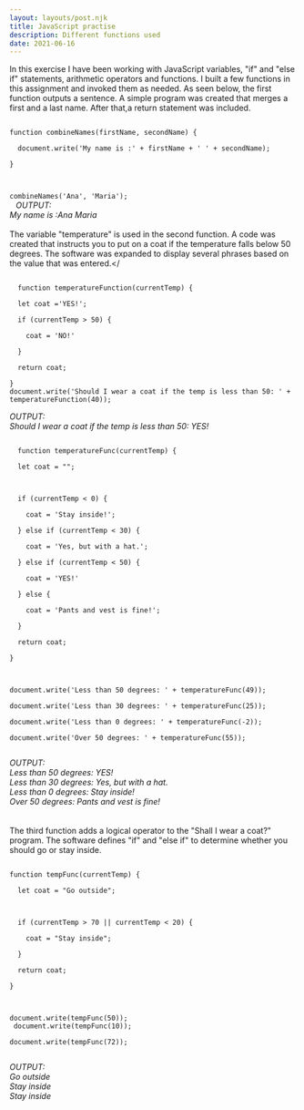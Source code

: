 ```yaml
---
layout: layouts/post.njk
title: JavaScript practise
description: Different functions used
date: 2021-06-16
---
```



In this exercise I have been working with JavaScript variables, "if" and "else if" statements, arithmetic operators and functions.
I built a few functions in this assignment and invoked them as needed.
As seen below, the first function outputs a sentence. 
A simple program was created that merges a first and a last name. After that,a return statement was included. 


<code>
function combineNames(firstName, secondName) { <br/>
  document.write('My name is :' + firstName + ' ' + secondName); <br/>
}<br/>

combineNames('Ana', 'Maria');<br/> </code>
<em>OUTPUT:<br/>
 My name is :Ana Maria </em>
<br/><br/>
The variable "temperature" is used in the second function. A code was created that instructs you to put on a coat if the temperature falls below 50 degrees. The software was expanded to display several phrases based on the value that was entered.</


<code>
  function temperatureFunction(currentTemp) {<br/>
  let coat ='YES!';<br/>
  if (currentTemp > 50) {<br/>
    coat = 'NO!'<br/>
  }<br/>
  return coat;<br/>
}
document.write('Should I wear a coat if the temp is less than 50: ' + temperatureFunction(40));</code>

  <em>OUTPUT: <br/>Should I wear a coat if the temp is less than 50: YES!</em>


<code>
  function temperatureFunc(currentTemp) {<br/>
  let coat = "";<br/>
  <br/>
  if (currentTemp < 0) {<br/>
    coat = 'Stay inside!';<br/>
  } else if (currentTemp < 30) {<br/>
    coat = 'Yes, but with a hat.';<br/>
  } else if (currentTemp < 50) {<br/>
    coat = 'YES!'<br/>
  } else {<br/>
    coat = 'Pants and vest is fine!';<br/>
  }<br/>
  return coat;<br/>
}<br/>
<br/>
document.write('Less than 50 degrees: ' + temperatureFunc(49));<br/>
document.write('Less than 30 degrees: ' + temperatureFunc(25));<br/>
document.write('Less than 0 degrees: ' + temperatureFunc(-2));<br/>
document.write('Over 50 degrees: ' + temperatureFunc(55));<br/> </code>

<em>OUTPUT: <br/>
Less than 50 degrees: YES! <br/>
Less than 30 degrees: Yes, but with a hat.<br/>
Less than 0 degrees: Stay inside!<br/>
Over 50 degrees: Pants and vest is fine!<br/>
</em>
<br/><br/>
The third function adds a logical operator to the "Shall I wear a coat?" program. The software defines "if" and "else if" to determine whether you should go or stay inside.

<code>
function tempFunc(currentTemp) {<br/>
  let coat = "Go outside";<br/>
  <br/>
  if (currentTemp > 70 || currentTemp < 20) {<br/>
    coat = "Stay inside";<br/>
  }<br/>
  return coat;<br/>
}<br/>

document.write(tempFunc(50));<br/>
document.write(tempFunc(10));<br/>
document.write(tempFunc(72));<br/>
</code>

<em>OUTPUT: <br/>
Go outside<br/>
Stay inside<br/>
Stay inside<br/>
</em>